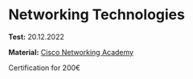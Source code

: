 # Networking Technologies
**Test:** 20.12.2022

**Material:** [Cisco Networking Academy](https://www.netacad.com/courses/networking) 

Certification for 200€

## 
